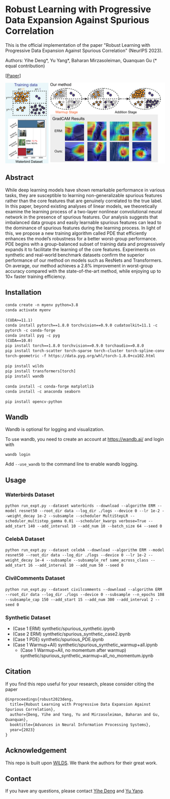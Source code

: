 # Robust Learning with Progressive Data Expansion Against Spurious Correlation
This is the official implementation of the paper "Robust Learning with Progressive Data Expansion Against Spurious Correlation" (NeurIPS 2023).

Authors: Yihe Deng*, Yu Yang*, Baharan Mirzasoleiman, Quanquan Gu (* equal contribution)

[[Paper](https://arxiv.org/abs/2306.04949)] 

![image](demo.png)

## Abstract

While deep learning models have shown remarkable performance in various tasks, they are susceptible to learning non-generalizable spurious features rather than the core features that are genuinely correlated to the true label. In this paper, beyond existing analyses of linear models, we theoretically examine the learning process of a two-layer nonlinear convolutional neural network in the presence of spurious features. Our analysis suggests that imbalanced data groups and easily learnable spurious features can lead to the dominance of spurious features during the learning process. In light of this, we propose a new training algorithm called PDE that efficiently enhances the model’s robustness for a better worst-group
performance. PDE begins with a group-balanced subset of training data and
progressively expands it to facilitate the learning of the core features. Experiments on synthetic and real-world benchmark datasets confirm the superior performance of our method on models such as ResNets and Transformers. On average, our method achieves a 2.8% improvement in worst-group accuracy compared with the state-of-the-art method, while enjoying up to 10× faster training efficiency.



## Installation 
```
conda create -n myenv python=3.8
conda activate myenv

(CUDA>=11.1) 
conda install pytorch==1.8.0 torchvision==0.9.0 cudatoolkit=11.1 -c pytorch -c conda-forge
conda install pyg -c pyg
(CUDA==10.0) 
pip install torch==1.8.0 torchvision==0.9.0 torchaudio==0.8.0
pip install torch-scatter torch-sparse torch-cluster torch-spline-conv torch-geometric -f https://data.pyg.org/whl/torch-1.8.0+cu102.html

pip install wilds
pip install transformers[torch]
pip install wandb

conda install -c conda-forge matplotlib
conda install -c anaconda seaborn

pip install opencv-python
```

## Wandb
Wandb is optional for logging and visualization.

To use wandb, you need to create an account at https://wandb.ai/ and login with
```
wandb login
```

Add `--use_wandb` to the command line to enable wandb logging.

## Usage
### Waterbirds Dataset
```
python run_expt.py --dataset waterbirds --download --algorithm ERM --model resnet50 --root_dir data --log_dir ./logs --device 0 --lr 1e-2 --weight_decay 1e-2 --subsample --scheduler MultiStepLR --scheduler_multistep_gamma 0.01 --scheduler_kwargs verbose=True --add_start 140 --add_interval 10 --add_num 10 --batch_size 64 --seed 0
```

### CelebA Dataset
```
python run_expt.py --dataset celebA --download --algorithm ERM --model resnet50 --root_dir data --log_dir ./logs --device 0 --lr 1e-2 --weight_decay 1e-4 --subsample --subsample_ref same_across_class --add_start 16 --add_interval 10 --add_num 50 --seed 0
```

### CivilComments Dataset
```
python run_expt.py --dataset civilcomments --download --algorithm ERM --root_dir data --log_dir ./logs --device 0 --subsample --n_epochs 108 --subsample_cap 150 --add_start 15 --add_num 300 --add_interval 2 --seed 0
```

### Synthetic Dataset
- (Case 1 ERM) synthetic/spurious_synthetic.ipynb
- (Case 2 ERM) synthetic/spurious_synthetic_case2.ipynb
- (Case 1 PDE) synthetic/spurious_PDE.ipynb
- (Case 1 Warmup+All) synthetic/spurious_synthetic_warmup+all.ipynb
  - (Case 1 Warmup+All, no momentum after warmup) synthetic/spurious_synthetic_warmup+all_no_momentum.ipynb


## Citation
If you find this repo useful for your research, please consider citing the paper
```
@inproceedings{robust2023deng,
  title={Robust Learning with Progressive Data Expansion Against Spurious Correlation},
  author={Deng, Yihe and Yang, Yu and Mirzasoleiman, Baharan and Gu, Quanquan},
  booktitle={Advances in Neural Information Processing Systems},
  year={2023}
}
```

## Acknowledgement
This repo is built upon [WILDS](https://github.com/p-lambda/wilds). We thank the authors for their great work.

## Contact
If you have any questions, please contact [Yihe Deng](mailto:yihedeng@cs.ucla.edu) and [Yu Yang](mailto:yuyang@cs.ucla.edu).